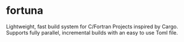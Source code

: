 # fortuna
Lightweight, fast build system for C/Fortran Projects inspired by Cargo. Supports fully parallel, incremental builds with an easy to use Toml file. 
